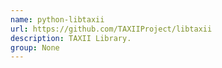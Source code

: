 ```yaml
---
name: python-libtaxii
url: https://github.com/TAXIIProject/libtaxii
description: TAXII Library.
group: None
---
```

